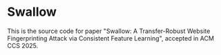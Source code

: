 # Swallow

This is the source code for paper "Swallow: A Transfer-Robust Website Fingerprinting Attack via Consistent Feature Learning", accepted in ACM CCS 2025.



